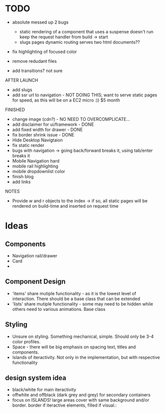 # TODO


- absolute messed up 2 bugs
  - static rendering of a component that uses a suspense doesn't run keep the request handler from build -> start
  - slugs pages dynamic routing serves two html documents??

- fix highlighting of focused color
- remove redudant files
- add transitions? not sure

AFTER LAUNCH
- add slugs 
- add ssr url to navigation - NOT DOING THIS; want to serve static pages for speed, as this will be on a EC2 micro :)) $5 month

FINISHED

- change image (cdn?) - NO NEED TO OVERCOMPLICATE...
- add disclaimer for ui/framework - DONE
- add fixed width for drawer - DONE
- fix border shrink issue - DONE
- Hide Desktop Navigtaion
- fix static render
- bugs with navigation -> going back/forward breaks it, using tab/enter breaks it
- Mobile Navigation hard
- mobile rail highlighting
- mobile dropdownlist color 
- finish blog
- add links

NOTES

- Provide w and r objects to the index -> if so, all static pages will be rendered on build-time and inserted on request time




































# Ideas

## Components
- Navigation rail/drawer
- Card
-  


## Component Design
- 'items' share mutiple functionality - as it is the lowest level of interaction. There should be a base class that can be extended
- 'lists' share mutiple functionality - some may need to be hidden while others need to various animations. Base class


## Styling

- Unsure on styling. Something mechanical, simple. Should only be 3-4 color profiles.
- Space - there will be big emphasis on spacing text, titles and components.
- Islands of iteractivity. Not only in the implementation, but with respective functionality



## design system idea

- black/white for main iteractivity
- offwhite and offblack (dark grey and grey) for secondary containers
- focus on ISLANDS! large areas cover with same background and/or border. border if iteractive elements, filled if visual.:
